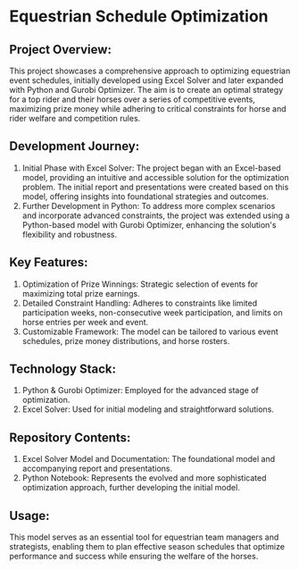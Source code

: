 # Equestrian Schedule Optimization
## Project Overview:
This project showcases a comprehensive approach to optimizing equestrian event schedules, initially developed using Excel Solver and later expanded with Python and Gurobi Optimizer. The aim is to create an optimal strategy for a top rider and their horses over a series of competitive events, maximizing prize money while adhering to critical constraints for horse and rider welfare and competition rules.

## Development Journey:
1. Initial Phase with Excel Solver: The project began with an Excel-based model, providing an intuitive and accessible solution for the optimization problem. The initial report and presentations were created based on this model, offering insights into foundational strategies and outcomes.
2. Further Development in Python: To address more complex scenarios and incorporate advanced constraints, the project was extended using a Python-based model with Gurobi Optimizer, enhancing the solution's flexibility and robustness.

## Key Features:
1. Optimization of Prize Winnings: Strategic selection of events for maximizing total prize earnings.
2. Detailed Constraint Handling: Adheres to constraints like limited participation weeks, non-consecutive week participation, and limits on horse entries per week and event.
3. Customizable Framework: The model can be tailored to various event schedules, prize money distributions, and horse rosters.

## Technology Stack:
1. Python & Gurobi Optimizer: Employed for the advanced stage of optimization.
2. Excel Solver: Used for initial modeling and straightforward solutions.

## Repository Contents:
1. Excel Solver Model and Documentation: The foundational model and accompanying report and presentations.
2. Python Notebook: Represents the evolved and more sophisticated optimization approach, further developing the initial model.

## Usage:
This model serves as an essential tool for equestrian team managers and strategists, enabling them to plan effective season schedules that optimize performance and success while ensuring the welfare of the horses.
